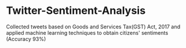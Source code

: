 # Twitter-Sentiment-Analysis
Collected tweets based on Goods and Services Tax(GST) Act, 2017 and applied machine learning techniques to obtain citizens' sentiments (Accuracy 93%)

